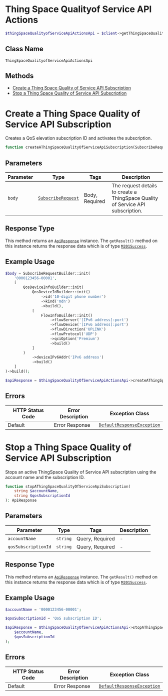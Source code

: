 # Thing Space Qualityof Service API Actions

```php
$thingSpaceQualityofServiceApiActionsApi = $client->getThingSpaceQualityofServiceApiActionsApi();
```

## Class Name

`ThingSpaceQualityofServiceApiActionsApi`

## Methods

* [Create a Thing Space Quality of Service API Subscription](../../doc/controllers/thing-space-qualityof-service-api-actions.md#create-a-thing-space-quality-of-service-api-subscription)
* [Stop a Thing Space Quality of Service API Subscription](../../doc/controllers/thing-space-qualityof-service-api-actions.md#stop-a-thing-space-quality-of-service-api-subscription)


# Create a Thing Space Quality of Service API Subscription

Creates a QoS elevation subscription ID and activates the subscription.

```php
function createAThingSpaceQualityOfServiceApiSubscription(SubscribeRequest $body): ApiResponse
```

## Parameters

| Parameter | Type | Tags | Description |
|  --- | --- | --- | --- |
| `body` | [`SubscribeRequest`](../../doc/models/subscribe-request.md) | Body, Required | The request details to create a ThingSpace Quality of Service API subscription. |

## Response Type

This method returns an [`ApiResponse`](../../doc/api-response.md) instance. The `getResult()` method on this instance returns the response data which is of type [`M201Success`](../../doc/models/m201-success.md).

## Example Usage

```php
$body = SubscribeRequestBuilder::init(
    '0000123456-00001',
    [
        QosDeviceInfoBuilder::init(
            QosDeviceIdBuilder::init()
                ->id('10-digit phone number')
                ->kind('mdn')
                ->build(),
            [
                FlowInfoBuilder::init()
                    ->flowServer('[IPv6 address]:port')
                    ->flowDevice('[IPv6 address]:port')
                    ->flowDirection('UPLINK')
                    ->flowProtocol('UDP')
                    ->qciOption('Premium')
                    ->build()
            ]
        )
            ->deviceIPv6Addr('IPv6 address')
            ->build()
    ]
)->build();

$apiResponse = $thingSpaceQualityOfServiceApiActionsApi->createAThingSpaceQualityOfServiceApiSubscription($body);
```

## Errors

| HTTP Status Code | Error Description | Exception Class |
|  --- | --- | --- |
| Default | Error Response | [`DefaultResponseException`](../../doc/models/default-response-exception.md) |


# Stop a Thing Space Quality of Service API Subscription

Stops an active ThingSpace Quality of Service API subscription using the account name and the subscription ID.

```php
function stopAThingSpaceQualityOfServiceApiSubscription(
    string $accountName,
    string $qosSubscriptionId
): ApiResponse
```

## Parameters

| Parameter | Type | Tags | Description |
|  --- | --- | --- | --- |
| `accountName` | `string` | Query, Required | - |
| `qosSubscriptionId` | `string` | Query, Required | - |

## Response Type

This method returns an [`ApiResponse`](../../doc/api-response.md) instance. The `getResult()` method on this instance returns the response data which is of type [`M201Success`](../../doc/models/m201-success.md).

## Example Usage

```php
$accountName = '0000123456-00001';

$qosSubscriptionId = 'QoS subscription ID';

$apiResponse = $thingSpaceQualityOfServiceApiActionsApi->stopAThingSpaceQualityOfServiceApiSubscription(
    $accountName,
    $qosSubscriptionId
);
```

## Errors

| HTTP Status Code | Error Description | Exception Class |
|  --- | --- | --- |
| Default | Error Response | [`DefaultResponseException`](../../doc/models/default-response-exception.md) |

